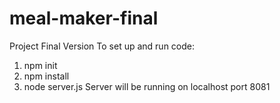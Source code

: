 # meal-maker-final
Project Final Version
To set up and run code:
1. npm init
2. npm install
3. node server.js
Server will be running on localhost port 8081
